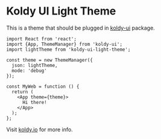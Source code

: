 # Koldy UI Light Theme

This is a theme that should be plugged in [koldy-ui](https://github.com/koldy/ui) package.

```ecmascript 6
import React from 'react';
import {App, ThemeManager} from 'koldy-ui';
import lightTheme from 'koldy-ui-light-theme';

const theme = new ThemeManager({
  json: lightTheme,
  mode: 'debug'
});

const MyWeb = function () {
  return (
    <App theme={theme}>
      Hi there!
    </App>
  );
};
```

Visit [koldy.io](https://koldy.io) for more info.
